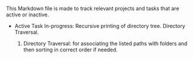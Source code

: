 This Markdown file is made to track relevant projects and tasks that are active or inactive.

* Active Task In-progress: Recursive printing of directory tree. Directory Traversal.

  1. Directory Traversal: for associating the listed paths with folders and then sorting in correct order if needed.
